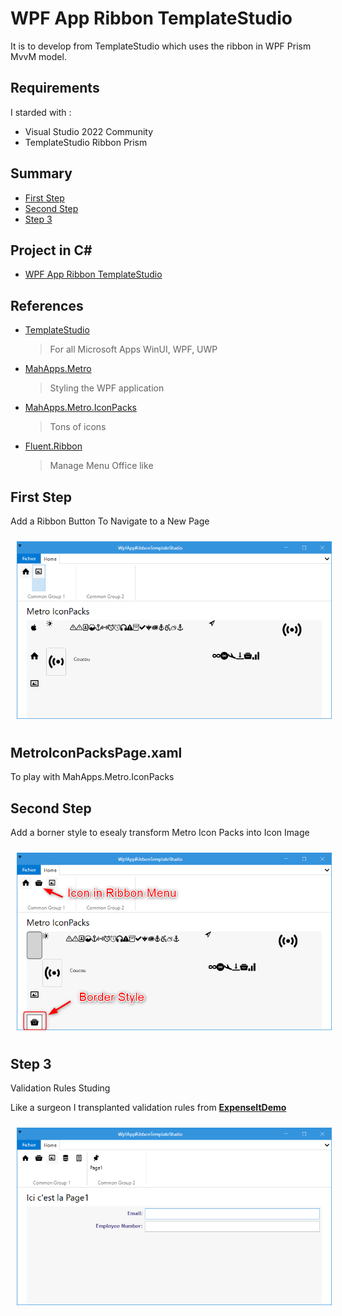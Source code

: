 # WPF App Ribbon TemplateStudio
It is to develop from TemplateStudio which uses the ribbon in WPF Prism MvvM model.

## Requirements
I starded with :
- Visual Studio 2022 Community
- TemplateStudio Ribbon Prism

## Summary

- [First Step](#first-step)
- [Second Step](#second-step)
- [Step 3](#step-3)

## Project in C#
- [WPF App Ribbon TemplateStudio](/WpfAppRibbonTemplateStudio)

## References

- [TemplateStudio](https://github.com/microsoft/TemplateStudio)
    > For all Microsoft Apps WinUI, WPF, UWP 
 
- [MahApps.Metro](https://github.com/MahApps/MahApps.Metro)
    > Styling the WPF application

- [MahApps.Metro.IconPacks](https://github.com/MahApps/MahApps.Metro.IconPacks)
    > Tons of icons

- [Fluent.Ribbon](https://github.com/fluentribbon/Fluent.Ribbon)
    > Manage Menu Office like


## First Step
Add a Ribbon Button To Navigate to a New Page 

<img style="margin: 10px" src="Images/2023-01-30_12h49_09.png" alt="TemplateVisualStudio Ribbon" />

## MetroIconPacksPage.xaml
To play with MahApps.Metro.IconPacks


## Second Step

Add a borner style to esealy transform Metro Icon Packs into Icon Image

<img style="margin: 10px" src="Images/2023-01-31_12h52_34.png" alt="TemplateVisualStudio Ribbon transform Icon Image" />

## Step 3

Validation Rules Studing

Like a surgeon I transplanted validation rules from **[ExpenseItDemo](https://github.com/microsoft/WPF-Samples/tree/main/Sample%20Applications/ExpenseIt/ExpenseItDemo)**

<img style="margin: 10px" src="Images/2023-02-01_16h55_57.png" alt="Validation Rules" />




